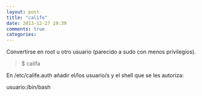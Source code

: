 ```yaml
---
layout: post
title: "calife"
date: 2013-12-27 19:39
comments: true
categories: 
---
```

Convertirse en root u otro usuario (parecido a sudo con menos privilegios).

>$ califa

En /etc/calife.auth añadir el/los usuario/s y el shell que se les autoriza:

usuario:/bin/bash

